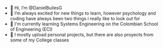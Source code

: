- 👋 Hi, I’m @DanielBuilesG
- 👀 I’m always excited for new things to learn, however psychology and coding have always been two things i really like to look out for
- 🌱 I'm currently learning Systems Engineering on the Colombian School of Engineering (ECI)
- 🎁 I mostly upload personal projects, but there are also proyects from some of my College classes
<!---
DanielBuilesG/DanielBuilesG is a ✨ special ✨ repository because its `README.md` (this file) appears on your GitHub profile.
You can click the Preview link to take a look at your changes.
--->
